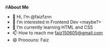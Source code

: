 #**About Me**
- 👋 Hi, I’m @faizfznn
- 👀 I’m interested in Frontend Dev <maybe?>
- 🌱 I’m currently learning HTML and CSS
- 📫 How to reach me faiz150605@gmail.com
- 😄 Pronouns: Faiz

<!---
faizfznn/faizfznn is a ✨ special ✨ repository because its `README.md` (this file) appears on your GitHub profile.
You can click the Preview link to take a look at your changes.
--->
